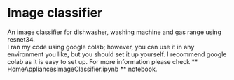 # Image classifier

An image classifier for dishwasher, washing machine and gas range using resnet34. \
I ran my code using google colab; however, you can use it in any environment you like, but you should set it up yourself. I recommend google colab as it is easy to set up. For more information please check ** HomeAppliancesImageClassifier.ipynb **  notebook.